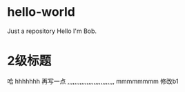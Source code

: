 # hello-world
Just a repository
Hello I'm Bob.
# 2级标题
哈
hhhhhhh
再写一点
,,,,,,,,,,,,,,,,,,,,,,,,,,,
mmmmmmmm
修改b1
